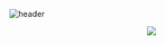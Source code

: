 ![header](https://capsule-render.vercel.app/api?type=waving&color=auto&width=100%&height=300&section=header&text=헤더임&fontSize=90&animation=fadeIn&fontAlignY=38&desc=Seonghoo1217's%20GitHub%20Profile&descAlignY=51&descAlign=62)


<p align="center">
    <a href="https://skillicons.dev">
        <img src="https://skillicons.dev/icons?i=js,java,html,css,react,mysql,eclipse&perline=3" />
    </a>
</p>
